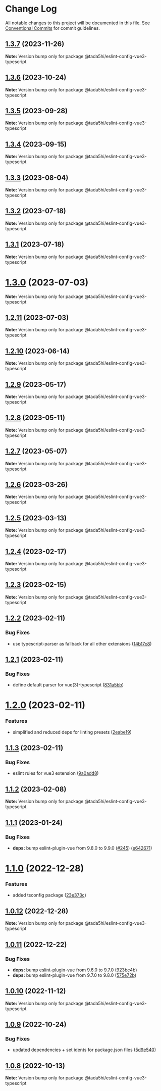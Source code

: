 # Change Log

All notable changes to this project will be documented in this file.
See [Conventional Commits](https://conventionalcommits.org) for commit guidelines.

## [1.3.7](https://github.com/tada5hi/javascript/compare/@tada5hi/eslint-config-vue3-typescript@1.3.6...@tada5hi/eslint-config-vue3-typescript@1.3.7) (2023-11-26)

**Note:** Version bump only for package @tada5hi/eslint-config-vue3-typescript





## [1.3.6](https://github.com/tada5hi/javascript/compare/@tada5hi/eslint-config-vue3-typescript@1.3.5...@tada5hi/eslint-config-vue3-typescript@1.3.6) (2023-10-24)

**Note:** Version bump only for package @tada5hi/eslint-config-vue3-typescript





## [1.3.5](https://github.com/tada5hi/javascript/compare/@tada5hi/eslint-config-vue3-typescript@1.3.4...@tada5hi/eslint-config-vue3-typescript@1.3.5) (2023-09-28)

**Note:** Version bump only for package @tada5hi/eslint-config-vue3-typescript





## [1.3.4](https://github.com/tada5hi/javascript/compare/@tada5hi/eslint-config-vue3-typescript@1.3.3...@tada5hi/eslint-config-vue3-typescript@1.3.4) (2023-09-15)

**Note:** Version bump only for package @tada5hi/eslint-config-vue3-typescript





## [1.3.3](https://github.com/tada5hi/javascript/compare/@tada5hi/eslint-config-vue3-typescript@1.3.2...@tada5hi/eslint-config-vue3-typescript@1.3.3) (2023-08-04)

**Note:** Version bump only for package @tada5hi/eslint-config-vue3-typescript





## [1.3.2](https://github.com/tada5hi/javascript/compare/@tada5hi/eslint-config-vue3-typescript@1.3.1...@tada5hi/eslint-config-vue3-typescript@1.3.2) (2023-07-18)

**Note:** Version bump only for package @tada5hi/eslint-config-vue3-typescript





## [1.3.1](https://github.com/tada5hi/javascript/compare/@tada5hi/eslint-config-vue3-typescript@1.3.0...@tada5hi/eslint-config-vue3-typescript@1.3.1) (2023-07-18)

**Note:** Version bump only for package @tada5hi/eslint-config-vue3-typescript





# [1.3.0](https://github.com/tada5hi/javascript/compare/@tada5hi/eslint-config-vue3-typescript@1.2.11...@tada5hi/eslint-config-vue3-typescript@1.3.0) (2023-07-03)

**Note:** Version bump only for package @tada5hi/eslint-config-vue3-typescript





## [1.2.11](https://github.com/tada5hi/javascript/compare/@tada5hi/eslint-config-vue3-typescript@1.2.10...@tada5hi/eslint-config-vue3-typescript@1.2.11) (2023-07-03)

**Note:** Version bump only for package @tada5hi/eslint-config-vue3-typescript





## [1.2.10](https://github.com/tada5hi/javascript/compare/@tada5hi/eslint-config-vue3-typescript@1.2.9...@tada5hi/eslint-config-vue3-typescript@1.2.10) (2023-06-14)

**Note:** Version bump only for package @tada5hi/eslint-config-vue3-typescript





## [1.2.9](https://github.com/tada5hi/javascript/compare/@tada5hi/eslint-config-vue3-typescript@1.2.8...@tada5hi/eslint-config-vue3-typescript@1.2.9) (2023-05-17)

**Note:** Version bump only for package @tada5hi/eslint-config-vue3-typescript





## [1.2.8](https://github.com/tada5hi/javascript/compare/@tada5hi/eslint-config-vue3-typescript@1.2.7...@tada5hi/eslint-config-vue3-typescript@1.2.8) (2023-05-11)

**Note:** Version bump only for package @tada5hi/eslint-config-vue3-typescript





## [1.2.7](https://github.com/tada5hi/javascript/compare/@tada5hi/eslint-config-vue3-typescript@1.2.6...@tada5hi/eslint-config-vue3-typescript@1.2.7) (2023-05-07)

**Note:** Version bump only for package @tada5hi/eslint-config-vue3-typescript





## [1.2.6](https://github.com/tada5hi/javascript/compare/@tada5hi/eslint-config-vue3-typescript@1.2.5...@tada5hi/eslint-config-vue3-typescript@1.2.6) (2023-03-26)

**Note:** Version bump only for package @tada5hi/eslint-config-vue3-typescript





## [1.2.5](https://github.com/tada5hi/javascript/compare/@tada5hi/eslint-config-vue3-typescript@1.2.4...@tada5hi/eslint-config-vue3-typescript@1.2.5) (2023-03-13)

**Note:** Version bump only for package @tada5hi/eslint-config-vue3-typescript





## [1.2.4](https://github.com/tada5hi/javascript/compare/@tada5hi/eslint-config-vue3-typescript@1.2.3...@tada5hi/eslint-config-vue3-typescript@1.2.4) (2023-02-17)

**Note:** Version bump only for package @tada5hi/eslint-config-vue3-typescript





## [1.2.3](https://github.com/tada5hi/javascript/compare/@tada5hi/eslint-config-vue3-typescript@1.2.2...@tada5hi/eslint-config-vue3-typescript@1.2.3) (2023-02-15)

**Note:** Version bump only for package @tada5hi/eslint-config-vue3-typescript





## [1.2.2](https://github.com/tada5hi/javascript/compare/@tada5hi/eslint-config-vue3-typescript@1.2.1...@tada5hi/eslint-config-vue3-typescript@1.2.2) (2023-02-11)


### Bug Fixes

* use typescript-parser as fallback for all other extensions ([14b17c8](https://github.com/tada5hi/javascript/commit/14b17c81f41f55467d8a6f757fc2efb0abccb980))





## [1.2.1](https://github.com/tada5hi/javascript/compare/@tada5hi/eslint-config-vue3-typescript@1.2.0...@tada5hi/eslint-config-vue3-typescript@1.2.1) (2023-02-11)


### Bug Fixes

* define default parser for vue(3)-typescript ([831a5bb](https://github.com/tada5hi/javascript/commit/831a5bbb611bf442aa56d5421a1061d87fe56d78))





# [1.2.0](https://github.com/tada5hi/javascript/compare/@tada5hi/eslint-config-vue3-typescript@1.1.3...@tada5hi/eslint-config-vue3-typescript@1.2.0) (2023-02-11)


### Features

* simplified and reduced deps for linting presets ([2eabe19](https://github.com/tada5hi/javascript/commit/2eabe19a634375fc854e8de852a5cfee3100c92d))





## [1.1.3](https://github.com/tada5hi/javascript/compare/@tada5hi/eslint-config-vue3-typescript@1.1.2...@tada5hi/eslint-config-vue3-typescript@1.1.3) (2023-02-11)


### Bug Fixes

* eslint rules for vue3 extension ([9a0add8](https://github.com/tada5hi/javascript/commit/9a0add80011374647ea7c2a05ca4d21d6d6a166c))





## [1.1.2](https://github.com/tada5hi/javascript/compare/@tada5hi/eslint-config-vue3-typescript@1.1.1...@tada5hi/eslint-config-vue3-typescript@1.1.2) (2023-02-08)

**Note:** Version bump only for package @tada5hi/eslint-config-vue3-typescript





## [1.1.1](https://github.com/tada5hi/javascript/compare/@tada5hi/eslint-config-vue3-typescript@1.1.0...@tada5hi/eslint-config-vue3-typescript@1.1.1) (2023-01-24)


### Bug Fixes

* **deps:** bump eslint-plugin-vue from 9.8.0 to 9.9.0 ([#245](https://github.com/tada5hi/javascript/issues/245)) ([e642671](https://github.com/tada5hi/javascript/commit/e642671497b14f16b7dc243455768e6a3c6282a5))





# [1.1.0](https://github.com/tada5hi/javascript/compare/@tada5hi/eslint-config-vue3-typescript@1.0.12...@tada5hi/eslint-config-vue3-typescript@1.1.0) (2022-12-28)


### Features

* added tsconfig package ([23e373c](https://github.com/tada5hi/javascript/commit/23e373ce7eaaa63f977f09f789c57811f2d61c43))





## [1.0.12](https://github.com/tada5hi/javascript/compare/@tada5hi/eslint-config-vue3-typescript@1.0.11...@tada5hi/eslint-config-vue3-typescript@1.0.12) (2022-12-28)

**Note:** Version bump only for package @tada5hi/eslint-config-vue3-typescript





## [1.0.11](https://github.com/tada5hi/javascript/compare/@tada5hi/eslint-config-vue3-typescript@1.0.10...@tada5hi/eslint-config-vue3-typescript@1.0.11) (2022-12-22)


### Bug Fixes

* **deps:** bump eslint-plugin-vue from 9.6.0 to 9.7.0 ([923bc4b](https://github.com/tada5hi/javascript/commit/923bc4b5024b34af52319b90c643a5fe583a3fe3))
* **deps:** bump eslint-plugin-vue from 9.7.0 to 9.8.0 ([575e72b](https://github.com/tada5hi/javascript/commit/575e72b03b6a8a5c348d469907811be66a6f6a89))





## [1.0.10](https://github.com/tada5hi/javascript/compare/@tada5hi/eslint-config-vue3-typescript@1.0.9...@tada5hi/eslint-config-vue3-typescript@1.0.10) (2022-11-12)

**Note:** Version bump only for package @tada5hi/eslint-config-vue3-typescript

## [1.0.9](https://github.com/tada5hi/javascript/compare/@tada5hi/eslint-config-vue3-typescript@1.0.8...@tada5hi/eslint-config-vue3-typescript@1.0.9) (2022-10-24)

### Bug Fixes

- updated dependencies + set idents for package.json files ([5d9e540](https://github.com/tada5hi/javascript/commit/5d9e540ea7e032194cfd913f7345d6ae7abe315e))

## [1.0.8](https://github.com/tada5hi/javascript/compare/@tada5hi/eslint-config-vue3-typescript@1.0.7...@tada5hi/eslint-config-vue3-typescript@1.0.8) (2022-10-13)

**Note:** Version bump only for package @tada5hi/eslint-config-vue3-typescript
